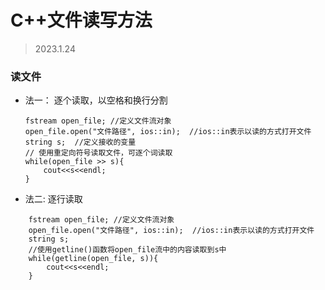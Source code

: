 # C++文件读写方法
> 2023.1.24

### 读文件
- 法一：  逐个读取，以空格和换行分割
    ```
    fstream open_file; //定义文件流对象
    open_file.open("文件路径", ios::in);  //ios::in表示以读的方式打开文件  
    string s;  //定义接收的变量
    // 使用重定向符号读取文件，可逐个词读取
    while(open_file >> s){
        cout<<s<<endl;
    }
    ```
- 法二: 逐行读取
```
    fstream open_file; //定义文件流对象
    open_file.open("文件路径", ios::in);  //ios::in表示以读的方式打开文件  
    string s;
    //使用getline()函数将open_file流中的内容读取到s中
    while(getline(open_file, s)){
        cout<<s<<endl;
    }
```